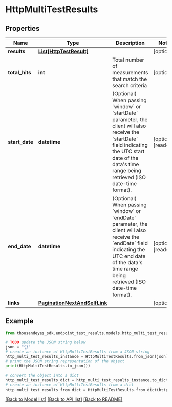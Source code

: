 # HttpMultiTestResults


## Properties

Name | Type | Description | Notes
------------ | ------------- | ------------- | -------------
**results** | [**List[HttpTestResult]**](HttpTestResult.md) |  | [optional] 
**total_hits** | **int** | Total number of measurements that match the search criteria | [optional] 
**start_date** | **datetime** | (Optional) When passing &#x60;window&#x60; or &#x60;startDate&#x60; parameter,  the client will also receive the &#x60;startDate&#x60; field indicating the UTC start date of the data&#39;s time range being retrieved  (ISO date-time format). | [optional] [readonly] 
**end_date** | **datetime** | (Optional) When passing &#x60;window&#x60; or &#x60;endDate&#x60; parameter,  the client will also receive the &#x60;endDate&#x60; field indicating the UTC end date of the data&#39;s time range being retrieved  (ISO date-time format). | [optional] [readonly] 
**links** | [**PaginationNextAndSelfLink**](PaginationNextAndSelfLink.md) |  | [optional] 

## Example

```python
from thousandeyes_sdk.endpoint_test_results.models.http_multi_test_results import HttpMultiTestResults

# TODO update the JSON string below
json = "{}"
# create an instance of HttpMultiTestResults from a JSON string
http_multi_test_results_instance = HttpMultiTestResults.from_json(json)
# print the JSON string representation of the object
print(HttpMultiTestResults.to_json())

# convert the object into a dict
http_multi_test_results_dict = http_multi_test_results_instance.to_dict()
# create an instance of HttpMultiTestResults from a dict
http_multi_test_results_from_dict = HttpMultiTestResults.from_dict(http_multi_test_results_dict)
```
[[Back to Model list]](../README.md#documentation-for-models) [[Back to API list]](../README.md#documentation-for-api-endpoints) [[Back to README]](../README.md)


